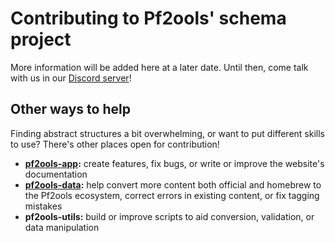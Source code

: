 # Contributing to Pf2ools' schema project

More information will be added here at a later date. Until then, come talk with us in our [Discord server](https://discord.gg/2hzNxErtVu)!

## Other ways to help

Finding abstract structures a bit overwhelming, or want to put different skills to use? There's other places open for contribution!

- **[pf2ools-app](https://github.com/Pf2ools/pf2ools-data):** create features, fix bugs, or write or improve the website's documentation
- **[pf2ools-data](https://github.com/Pf2ools/pf2ools-data):** help convert more content both official and homebrew to the Pf2ools ecosystem, correct errors in existing content, or fix tagging mistakes
- **pf2ools-utils:** build or improve scripts to aid conversion, validation, or data manipulation
